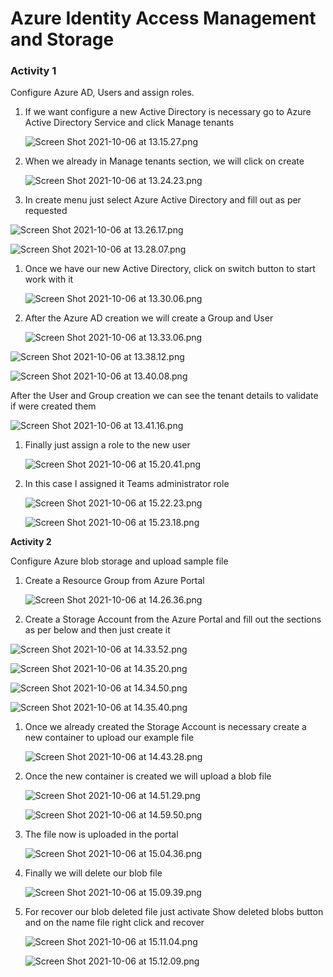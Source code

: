 # Azure Identity Access Management and Storage

### Activity 1

Configure Azure AD, Users and assign roles.

1. If we want configure a new Active Directory is necessary go to Azure Active Directory Service and click Manage tenants 
    
    ![Screen Shot 2021-10-06 at 13.15.27.png](Azure%20Identity%20Access%20Management%20and%20Storage%209cab5b3353e344eda51467348743bbe3/Screen_Shot_2021-10-06_at_13.15.27.png)
    

1. When we already in Manage tenants section, we will click on create 
    
    ![Screen Shot 2021-10-06 at 13.24.23.png](Azure%20Identity%20Access%20Management%20and%20Storage%209cab5b3353e344eda51467348743bbe3/Screen_Shot_2021-10-06_at_13.24.23.png)
    
2. In create menu just select Azure Active Directory and fill out as per requested

![Screen Shot 2021-10-06 at 13.26.17.png](Azure%20Identity%20Access%20Management%20and%20Storage%209cab5b3353e344eda51467348743bbe3/Screen_Shot_2021-10-06_at_13.26.17.png)

![Screen Shot 2021-10-06 at 13.28.07.png](Azure%20Identity%20Access%20Management%20and%20Storage%209cab5b3353e344eda51467348743bbe3/Screen_Shot_2021-10-06_at_13.28.07.png)

1. Once we have our new Active Directory, click on switch button to start work with it
    
    ![Screen Shot 2021-10-06 at 13.30.06.png](Azure%20Identity%20Access%20Management%20and%20Storage%209cab5b3353e344eda51467348743bbe3/Screen_Shot_2021-10-06_at_13.30.06.png)
    
2. After the Azure AD creation we will create a Group and User
    
    ![Screen Shot 2021-10-06 at 13.33.06.png](Azure%20Identity%20Access%20Management%20and%20Storage%209cab5b3353e344eda51467348743bbe3/Screen_Shot_2021-10-06_at_13.33.06.png)
    

![Screen Shot 2021-10-06 at 13.38.12.png](Azure%20Identity%20Access%20Management%20and%20Storage%209cab5b3353e344eda51467348743bbe3/Screen_Shot_2021-10-06_at_13.38.12.png)

![Screen Shot 2021-10-06 at 13.40.08.png](Azure%20Identity%20Access%20Management%20and%20Storage%209cab5b3353e344eda51467348743bbe3/Screen_Shot_2021-10-06_at_13.40.08.png)

After the User and Group creation we can see the tenant details to validate if were created them

![Screen Shot 2021-10-06 at 13.41.16.png](Azure%20Identity%20Access%20Management%20and%20Storage%209cab5b3353e344eda51467348743bbe3/Screen_Shot_2021-10-06_at_13.41.16.png)

1. Finally just assign a role to the new user
    
    ![Screen Shot 2021-10-06 at 15.20.41.png](Azure%20Identity%20Access%20Management%20and%20Storage%209cab5b3353e344eda51467348743bbe3/Screen_Shot_2021-10-06_at_15.20.41.png)
    

1. In this case I assigned it Teams administrator role
    
    ![Screen Shot 2021-10-06 at 15.22.23.png](Azure%20Identity%20Access%20Management%20and%20Storage%209cab5b3353e344eda51467348743bbe3/Screen_Shot_2021-10-06_at_15.22.23.png)
    
    ![Screen Shot 2021-10-06 at 15.23.18.png](Azure%20Identity%20Access%20Management%20and%20Storage%209cab5b3353e344eda51467348743bbe3/Screen_Shot_2021-10-06_at_15.23.18.png)
    

**Activity 2**

Configure Azure blob storage and upload sample file

1. Create a Resource Group from Azure Portal
    
    ![Screen Shot 2021-10-06 at 14.26.36.png](Azure%20Identity%20Access%20Management%20and%20Storage%209cab5b3353e344eda51467348743bbe3/Screen_Shot_2021-10-06_at_14.26.36.png)
    

1. Create a Storage Account from the Azure Portal and fill out the sections as per below and then just create it

![Screen Shot 2021-10-06 at 14.33.52.png](Azure%20Identity%20Access%20Management%20and%20Storage%209cab5b3353e344eda51467348743bbe3/Screen_Shot_2021-10-06_at_14.33.52.png)

![Screen Shot 2021-10-06 at 14.35.20.png](Azure%20Identity%20Access%20Management%20and%20Storage%209cab5b3353e344eda51467348743bbe3/Screen_Shot_2021-10-06_at_14.35.20.png)

![Screen Shot 2021-10-06 at 14.34.50.png](Azure%20Identity%20Access%20Management%20and%20Storage%209cab5b3353e344eda51467348743bbe3/Screen_Shot_2021-10-06_at_14.34.50.png)

![Screen Shot 2021-10-06 at 14.35.40.png](Azure%20Identity%20Access%20Management%20and%20Storage%209cab5b3353e344eda51467348743bbe3/Screen_Shot_2021-10-06_at_14.35.40.png)

1. Once we already created the Storage Account is necessary create a new container to upload our example file
    
    ![Screen Shot 2021-10-06 at 14.43.28.png](Azure%20Identity%20Access%20Management%20and%20Storage%209cab5b3353e344eda51467348743bbe3/Screen_Shot_2021-10-06_at_14.43.28.png)
    

1. Once the new container is created we will upload a blob file
    
    ![Screen Shot 2021-10-06 at 14.51.29.png](Azure%20Identity%20Access%20Management%20and%20Storage%209cab5b3353e344eda51467348743bbe3/Screen_Shot_2021-10-06_at_14.51.29.png)
    
    ![Screen Shot 2021-10-06 at 14.59.50.png](Azure%20Identity%20Access%20Management%20and%20Storage%209cab5b3353e344eda51467348743bbe3/Screen_Shot_2021-10-06_at_14.59.50.png)
    

1. The file now is uploaded in the portal
    
    ![Screen Shot 2021-10-06 at 15.04.36.png](Azure%20Identity%20Access%20Management%20and%20Storage%209cab5b3353e344eda51467348743bbe3/Screen_Shot_2021-10-06_at_15.04.36.png)
    

1. Finally we will delete our blob file
    
    ![Screen Shot 2021-10-06 at 15.09.39.png](Azure%20Identity%20Access%20Management%20and%20Storage%209cab5b3353e344eda51467348743bbe3/Screen_Shot_2021-10-06_at_15.09.39.png)
    

1. For recover our blob deleted file just activate Show deleted blobs button and on the name file right click and recover
    
    ![Screen Shot 2021-10-06 at 15.11.04.png](Azure%20Identity%20Access%20Management%20and%20Storage%209cab5b3353e344eda51467348743bbe3/Screen_Shot_2021-10-06_at_15.11.04.png)
    
    ![Screen Shot 2021-10-06 at 15.12.09.png](Azure%20Identity%20Access%20Management%20and%20Storage%209cab5b3353e344eda51467348743bbe3/Screen_Shot_2021-10-06_at_15.12.09.png)